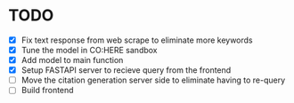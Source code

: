 # TODO

- [X] Fix text response from web scrape to eliminate more keywords
- [X] Tune the model in CO:HERE sandbox
- [X] Add model to main function
- [X] Setup FASTAPI server to recieve query from the frontend
- [ ] Move the citation generation server side to eliminate having to re-query
- [ ] Build frontend